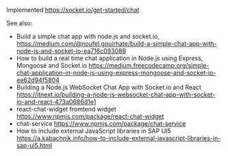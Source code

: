 Implemented https://socket.io/get-started/chat

See also:

 * Build a simple chat app with node.js and socket.io, https://medium.com/@noufel.gouirhate/build-a-simple-chat-app-with-node-js-and-socket-io-ea716c093088
 * How to build a real time chat application in Node.js using Express, Mongoose and Socket.io https://medium.freecodecamp.org/simple-chat-application-in-node-js-using-express-mongoose-and-socket-io-ee62d94f5804
 * Building a Node.js WebSocket Chat App with Socket.io and React https://itnext.io/building-a-node-js-websocket-chat-app-with-socket-io-and-react-473a0686d1e1
 * react-chat-widget fromtend widget https://www.npmjs.com/package/react-chat-widget
 * chat-service https://www.npmjs.com/package/chat-service
 * How to include external JavaScript libraries in SAP UI5 https://a.kabachnik.info/how-to-include-external-javascript-libraries-in-sap-ui5.html
